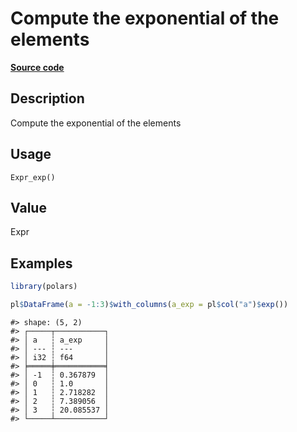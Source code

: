 

# Compute the exponential of the elements

[**Source code**](https://github.com/pola-rs/r-polars/tree/f1aede4d7d7f090c98651365a4120a8232503a4d/R/after-wrappers.R#L20)

## Description

Compute the exponential of the elements

## Usage

<pre><code class='language-R'>Expr_exp()
</code></pre>

## Value

Expr

## Examples

``` r
library(polars)

pl$DataFrame(a = -1:3)$with_columns(a_exp = pl$col("a")$exp())
```

    #> shape: (5, 2)
    #> ┌─────┬───────────┐
    #> │ a   ┆ a_exp     │
    #> │ --- ┆ ---       │
    #> │ i32 ┆ f64       │
    #> ╞═════╪═══════════╡
    #> │ -1  ┆ 0.367879  │
    #> │ 0   ┆ 1.0       │
    #> │ 1   ┆ 2.718282  │
    #> │ 2   ┆ 7.389056  │
    #> │ 3   ┆ 20.085537 │
    #> └─────┴───────────┘
